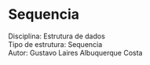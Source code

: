# Sequencia

Disciplina: Estrutura de dados </br>
Tipo de estrutura: Sequencia </br>
Autor: Gustavo Laires Albuquerque Costa
